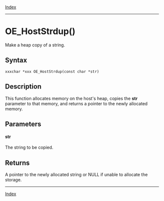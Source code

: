 [Index](index.md)

---
# OE_HostStrdup()

Make a heap copy of a string.

## Syntax

    xxxchar *xxx OE_HostStrdup(const char *str)
## Description 

This function allocates memory on the host's heap, copies the **str** parameter to that memory, and returns a pointer to the newly allocated memory.



## Parameters

#### str

The string to be copied.

## Returns

A pointer to the newly allocated string or NULL if unable to allocate the storage.

---
[Index](index.md)

